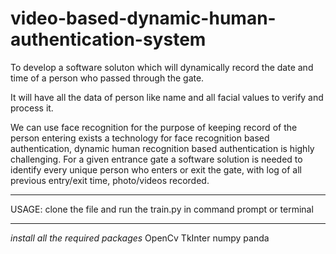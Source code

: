 # video-based-dynamic-human-authentication-system
To develop a software soluton which will dynamically record the date and time of a person who passed through the gate.

It will have all the data of person like name and all facial values to verify and
process it.

We can use face recognition for the purpose of keeping record of the person
entering exists a technology for face recognition based authentication,
dynamic human recognition based authentication is highly challenging. For a
given entrance gate a software solution is needed to identify every unique
person who enters or exit the gate, with log of all previous entry/exit time,
photo/videos recorded.

------------------------------------------------------------------------------------------------------------------

USAGE:
clone the file and run the train.py in command prompt or terminal

------------------------------------------------------------------------------------------------------------------

*install all the required packages*
OpenCv
TkInter
numpy
panda
